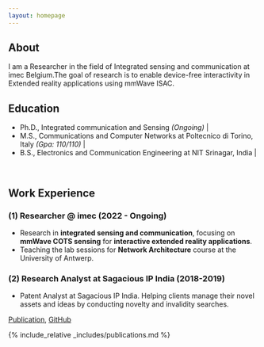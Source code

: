 ```yaml
---
layout: homepage
---
```


## About
I am a Researcher in the field of Integrated sensing and communication at imec Belgium.The goal of research is to enable device-free interactivity in Extended reality applications using mmWave ISAC.

## Education
- Ph.D., Integrated communication and Sensing *(Ongoing)* |
- M.S., Communications and Computer Networks at Poltecnico di Torino, Italy *(Gpa: 110/110)* |
- B.S., Electronics and Communication Engineering at NIT Srinagar, India  |

&nbsp;

## Work Experience

### (1) Researcher @ imec (2022 - Ongoing)
- Research in **integrated sensing and communication**, focusing on **mmWave COTS sensing** for **interactive extended reality applications**. 
- Teaching the lab sessions for **Network Architecture** course at the University of Antwerp.

### (2) Research Analyst at Sagacious IP India (2018-2019)
- Patent Analyst at Sagacious IP India. Helping clients manage their novel assets and ideas by conducting novelty and invalidity searches.




[Publication](https://arxiv.org/abs/2408.12936), [GitHub](https://github.com/fdenoodt/Smooth-InfoMax)


{% include_relative _includes/publications.md %}

